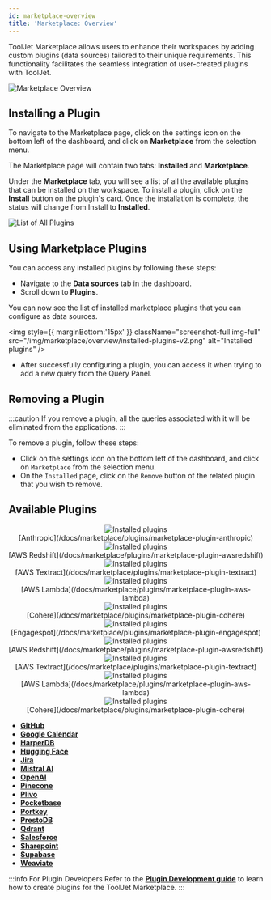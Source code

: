 ```yaml
---
id: marketplace-overview
title: 'Marketplace: Overview'
---
```


ToolJet Marketplace allows users to enhance their workspaces by adding custom plugins (data sources) tailored to their unique requirements. This functionality facilitates the seamless integration of user-created plugins with ToolJet.

<img className="screenshot-full img-full" src="/img/marketplace/overview/marketplace-v3.png" alt="Marketplace Overview" />

## Installing a Plugin

To navigate to the Marketplace page, click on the settings icon on the bottom left of the dashboard, and click on **Marketplace** from the selection menu.

The Marketplace page will contain two tabs: **Installed** and **Marketplace**. 

Under the **Marketplace** tab, you will see a list of all the available plugins that can be installed on the workspace. To install a plugin, click on the **Install** button on the plugin's card. Once the installation is complete, the status will change from Install to **Installed**.

<img className="screenshot-full img-full" src="/img/marketplace/overview/allplugins-v3.png" alt="List of All Plugins" /> 

## Using Marketplace Plugins

You can access any installed plugins by following these steps:

- Navigate to the **Data sources** tab in the dashboard.
- Scroll down to **Plugins**.

You can now see the list of installed marketplace plugins that you can configure as data sources.

<img style={{ marginBottom:'15px' }} className="screenshot-full img-full" src="/img/marketplace/overview/installed-plugins-v2.png" alt="Installed plugins" />

- After successfully configuring a plugin, you can access it when trying to add a new query from the Query Panel.

## Removing a Plugin

:::caution
If you remove a plugin, all the queries associated with it will be eliminated from the applications.
:::

To remove a plugin, follow these steps:
- Click on the settings icon on the bottom left of the dashboard, and click on `Marketplace` from the selection menu.
- On the `Installed` page, click on the `Remove` button of the related plugin that you wish to remove.

## Available Plugins

<div style={{ display: 'flex' }} >

<div style = {{ width:'15%' }} >
<center> 
<img style = {{ width:'80px' }} className="screenshot-full img-s" src="/img/marketplace/logo/anthropic.svg" alt="Installed plugins" /> <br/>
[Anthropic](/docs/marketplace/plugins/marketplace-plugin-anthropic)
</center>
</div>

<div style = {{ width:'40px' }} > </div>

<div style = {{ width:'15%' }} >
<center> 
<img style = {{ width:'80px' }} className="screenshot-full img-s" src="/img/marketplace/logo/Redshift.svg" alt="Installed plugins" /> <br/>
[AWS Redshift](/docs/marketplace/plugins/marketplace-plugin-awsredshift)
</center>
</div>

<div style = {{ width:'40px' }} > </div>

<div style = {{ width:'15%' }} >
<center> 
<img style = {{ width:'80px' }} className="screenshot-full img-s" src="/img/marketplace/logo/textract.svg" alt="Installed plugins" /> <br/>
[AWS Textract](/docs/marketplace/plugins/marketplace-plugin-textract)
</center>
</div>

<div style = {{ width:'40px' }} > </div>

<div style = {{ width:'15%' }} >
<center> 
<img style = {{ width:'80px' }} className="screenshot-full img-s" src="/img/marketplace/logo/lambda.svg" alt="Installed plugins" /> <br/>
[AWS Lambda](/docs/marketplace/plugins/marketplace-plugin-aws-lambda)
</center>
</div>

<div style = {{ width:'40px' }} > </div>

<div style = {{ width:'15%' }} >
<center> 
<img style = {{ width:'80px' }} className="screenshot-full img-s" src="/img/marketplace/logo/cohere.svg" alt="Installed plugins" /> <br/>
[Cohere](/docs/marketplace/plugins/marketplace-plugin-cohere)
</center>
</div>

</div>

<div style={{ display: 'flex' }} >

<div style = {{ width:'15%' }} >
<center> 
<img style = {{ width:'80px' }} className="screenshot-full img-s" src="/img/marketplace/logo/engagespot.svg" alt="Installed plugins" /> <br/>
[Engagespot](/docs/marketplace/plugins/marketplace-plugin-engagespot)
</center>
</div>

<div style = {{ width:'40px' }} > </div>

<div style = {{ width:'15%' }} >
<center> 
<img style = {{ width:'80px' }} className="screenshot-full img-s" src="/img/marketplace/logo/Redshift.svg" alt="Installed plugins" /> <br/>
[AWS Redshift](/docs/marketplace/plugins/marketplace-plugin-awsredshift)
</center>
</div>

<div style = {{ width:'40px' }} > </div>

<div style = {{ width:'15%' }} >
<center> 
<img style = {{ width:'80px' }} className="screenshot-full img-s" src="/img/marketplace/logo/textract.svg" alt="Installed plugins" /> <br/>
[AWS Textract](/docs/marketplace/plugins/marketplace-plugin-textract)
</center>
</div>

<div style = {{ width:'40px' }} > </div>

<div style = {{ width:'15%' }} >
<center> 
<img style = {{ width:'80px' }} className="screenshot-full img-s" src="/img/marketplace/logo/lambda.svg" alt="Installed plugins" /> <br/>
[AWS Lambda](/docs/marketplace/plugins/marketplace-plugin-aws-lambda)
</center>
</div>

<div style = {{ width:'40px' }} > </div>

<div style = {{ width:'15%' }} >
<center> 
<img style = {{ width:'80px' }} className="screenshot-full img-s" src="/img/marketplace/logo/cohere.svg" alt="Installed plugins" /> <br/>
[Cohere](/docs/marketplace/plugins/marketplace-plugin-cohere)
</center>
</div>

</div>


- **[GitHub](/docs/marketplace/plugins/marketplace-plugin-github)**
- **[Google Calendar](/docs/marketplace/plugins/marketplace-plugin-googlecalendar)**
- **[HarperDB](/docs/marketplace/plugins/marketplace-plugin-harperdb)**
- **[Hugging Face](/docs/marketplace/plugins/marketplace-plugin-hugging_face)**
- **[Jira](/docs/marketplace/plugins/marketplace-plugin-jira)**
- **[Mistral AI](/docs/marketplace/plugins/marketplace-plugin-mistral_ai)**
- **[OpenAI](/docs/marketplace/plugins/marketplace-plugin-openai)**
- **[Pinecone](/docs/marketplace/plugins/marketplace-plugin-pinecone)**
- **[Plivo](/docs/marketplace/plugins/marketplace-plugin-plivo)**
- **[Pocketbase](/docs/marketplace/plugins/marketplace-plugin-pocketbase)**
- **[Portkey](/docs/marketplace/plugins/marketplace-plugin-portkey)**
- **[PrestoDB](/docs/marketplace/plugins/marketplace-plugin-Presto)**
- **[Qdrant](/docs/marketplace/plugins/marketplace-plugin-qdrant)**
- **[Salesforce](/docs/marketplace/plugins/marketplace-plugin-salesforce)**
- **[Sharepoint](/docs/marketplace/plugins/marketplace-plugin-sharepoint)**
- **[Supabase](/docs/marketplace/plugins/marketplace-plugin-supabase)**
- **[Weaviate](/docs/marketplace/plugins/marketplace-plugin-weaviate)**

:::info For Plugin Developers
Refer to the **[Plugin Development guide](/docs/contributing-guide/marketplace/marketplace-setup)** to learn how to create plugins for the ToolJet Marketplace.
:::
